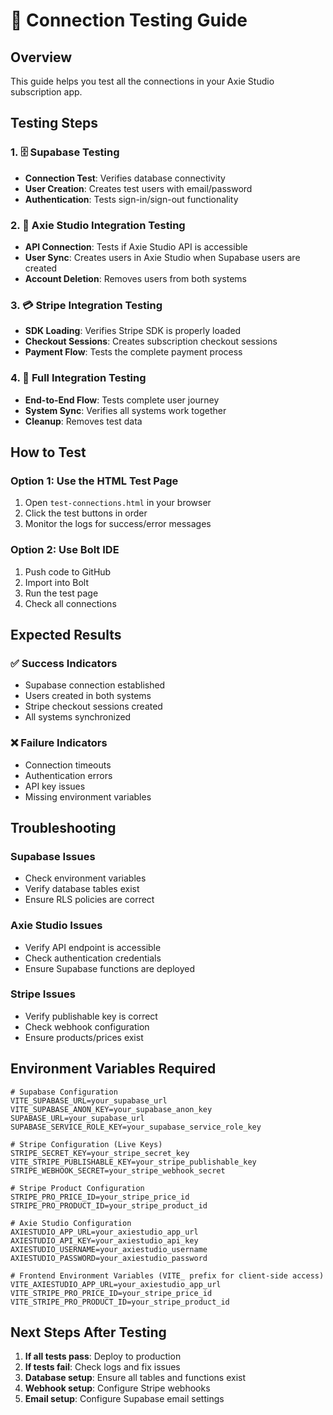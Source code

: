 # 🧪 Connection Testing Guide

## Overview
This guide helps you test all the connections in your Axie Studio subscription app.

## Testing Steps

### 1. 🗄️ Supabase Testing
- **Connection Test**: Verifies database connectivity
- **User Creation**: Creates test users with email/password
- **Authentication**: Tests sign-in/sign-out functionality

### 2. 🎯 Axie Studio Integration Testing
- **API Connection**: Tests if Axie Studio API is accessible
- **User Sync**: Creates users in Axie Studio when Supabase users are created
- **Account Deletion**: Removes users from both systems

### 3. 💳 Stripe Integration Testing
- **SDK Loading**: Verifies Stripe SDK is properly loaded
- **Checkout Sessions**: Creates subscription checkout sessions
- **Payment Flow**: Tests the complete payment process

### 4. 🔗 Full Integration Testing
- **End-to-End Flow**: Tests complete user journey
- **System Sync**: Verifies all systems work together
- **Cleanup**: Removes test data

## How to Test

### Option 1: Use the HTML Test Page
1. Open `test-connections.html` in your browser
2. Click the test buttons in order
3. Monitor the logs for success/error messages

### Option 2: Use Bolt IDE
1. Push code to GitHub
2. Import into Bolt
3. Run the test page
4. Check all connections

## Expected Results

### ✅ Success Indicators
- Supabase connection established
- Users created in both systems
- Stripe checkout sessions created
- All systems synchronized

### ❌ Failure Indicators
- Connection timeouts
- Authentication errors
- API key issues
- Missing environment variables

## Troubleshooting

### Supabase Issues
- Check environment variables
- Verify database tables exist
- Ensure RLS policies are correct

### Axie Studio Issues
- Verify API endpoint is accessible
- Check authentication credentials
- Ensure Supabase functions are deployed

### Stripe Issues
- Verify publishable key is correct
- Check webhook configuration
- Ensure products/prices exist

## Environment Variables Required

```env
# Supabase Configuration
VITE_SUPABASE_URL=your_supabase_url
VITE_SUPABASE_ANON_KEY=your_supabase_anon_key
SUPABASE_URL=your_supabase_url
SUPABASE_SERVICE_ROLE_KEY=your_supabase_service_role_key

# Stripe Configuration (Live Keys)
STRIPE_SECRET_KEY=your_stripe_secret_key
VITE_STRIPE_PUBLISHABLE_KEY=your_stripe_publishable_key
STRIPE_WEBHOOK_SECRET=your_stripe_webhook_secret

# Stripe Product Configuration
STRIPE_PRO_PRICE_ID=your_stripe_price_id
STRIPE_PRO_PRODUCT_ID=your_stripe_product_id

# Axie Studio Configuration
AXIESTUDIO_APP_URL=your_axiestudio_app_url
AXIESTUDIO_API_KEY=your_axiestudio_api_key
AXIESTUDIO_USERNAME=your_axiestudio_username
AXIESTUDIO_PASSWORD=your_axiestudio_password

# Frontend Environment Variables (VITE_ prefix for client-side access)
VITE_AXIESTUDIO_APP_URL=your_axiestudio_app_url
VITE_STRIPE_PRO_PRICE_ID=your_stripe_price_id
VITE_STRIPE_PRO_PRODUCT_ID=your_stripe_product_id
```

## Next Steps After Testing

1. **If all tests pass**: Deploy to production
2. **If tests fail**: Check logs and fix issues
3. **Database setup**: Ensure all tables and functions exist
4. **Webhook setup**: Configure Stripe webhooks
5. **Email setup**: Configure Supabase email settings